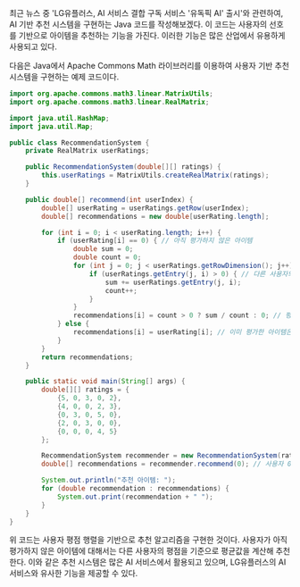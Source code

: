 최근 뉴스 중 'LG유플러스, AI 서비스 결합 구독 서비스 '유독픽 AI' 출시'와 관련하여, AI 기반 추천 시스템을 구현하는 Java 코드를 작성해보겠다. 이 코드는 사용자의 선호를 기반으로 아이템을 추천하는 기능을 가진다. 이러한 기능은 많은 산업에서 유용하게 사용되고 있다.

다음은 Java에서 Apache Commons Math 라이브러리를 이용하여 사용자 기반 추천 시스템을 구현하는 예제 코드이다.

```java
import org.apache.commons.math3.linear.MatrixUtils;
import org.apache.commons.math3.linear.RealMatrix;

import java.util.HashMap;
import java.util.Map;

public class RecommendationSystem {
    private RealMatrix userRatings;

    public RecommendationSystem(double[][] ratings) {
        this.userRatings = MatrixUtils.createRealMatrix(ratings);
    }

    public double[] recommend(int userIndex) {
        double[] userRating = userRatings.getRow(userIndex);
        double[] recommendations = new double[userRating.length];

        for (int i = 0; i < userRating.length; i++) {
            if (userRating[i] == 0) { // 아직 평가하지 않은 아이템
                double sum = 0;
                double count = 0;
                for (int j = 0; j < userRatings.getRowDimension(); j++) {
                    if (userRatings.getEntry(j, i) > 0) { // 다른 사용자의 평가
                        sum += userRatings.getEntry(j, i);
                        count++;
                    }
                }
                recommendations[i] = count > 0 ? sum / count : 0; // 평균값으로 추천
            } else {
                recommendations[i] = userRating[i]; // 이미 평가한 아이템은 그대로
            }
        }
        return recommendations;
    }

    public static void main(String[] args) {
        double[][] ratings = {
            {5, 0, 3, 0, 2},
            {4, 0, 0, 2, 3},
            {0, 3, 0, 5, 0},
            {2, 0, 3, 0, 0},
            {0, 0, 0, 4, 5}
        };

        RecommendationSystem recommender = new RecommendationSystem(ratings);
        double[] recommendations = recommender.recommend(0); // 사용자 0에 대한 추천

        System.out.println("추천 아이템: ");
        for (double recommendation : recommendations) {
            System.out.print(recommendation + " ");
        }
    }
}
```

위 코드는 사용자 평점 행렬을 기반으로 추천 알고리즘을 구현한 것이다. 사용자가 아직 평가하지 않은 아이템에 대해서는 다른 사용자의 평점을 기준으로 평균값을 계산해 추천한다. 이와 같은 추천 시스템은 많은 AI 서비스에서 활용되고 있으며, LG유플러스의 AI 서비스와 유사한 기능을 제공할 수 있다.